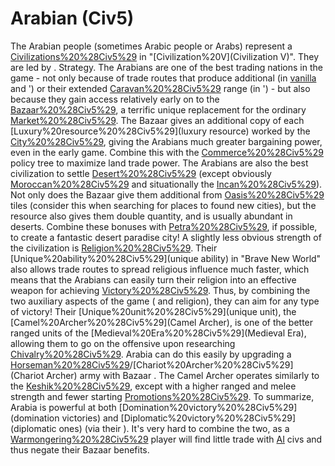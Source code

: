 # Arabian (Civ5)

The Arabian people (sometimes Arabic people or Arabs) represent a [Civilizations%20%28Civ5%29](civilization) in "[Civilization%20V](Civilization V)". They are led by .
Strategy.
The Arabians are one of the best trading nations in the game - not only because of trade routes that produce additional (in [vanilla](vanilla) and ') or their extended [Caravan%20%28Civ5%29](Caravan) range (in ') - but also because they gain access relatively early on to the [Bazaar%20%28Civ5%29](Bazaar), a terrific unique replacement for the ordinary [Market%20%28Civ5%29](Market). The Bazaar gives an additional copy of each [Luxury%20resource%20%28Civ5%29](luxury resource) worked by the [City%20%28Civ5%29](city), giving the Arabians much greater bargaining power, even in the early game. Combine this with the [Commerce%20%28Civ5%29](Commerce) policy tree to maximize land trade power.
The Arabians are also the best civilization to settle [Desert%20%28Civ5%29](deserts) (except obviously [Moroccan%20%28Civ5%29](Morocco) and situationally the [Incan%20%28Civ5%29](Inca)). Not only does the Bazaar give them additional from [Oasis%20%28Civ5%29](oasis) tiles (consider this when searching for places to found new cities), but the resource also gives them double quantity, and is usually abundant in deserts. Combine these bonuses with [Petra%20%28Civ5%29](Petra), if possible, to create a fantastic desert paradise city!
A slightly less obvious strength of the civilization is [Religion%20%28Civ5%29](religion). Their [Unique%20ability%20%28Civ5%29](unique ability) in "Brave New World" also allows trade routes to spread religious influence much faster, which means that the Arabians can easily turn their religion into an effective weapon for achieving [Victory%20%28Civ5%29](victory). Thus, by combining the two auxiliary aspects of the game ( and religion), they can aim for any type of victory!
Their [Unique%20unit%20%28Civ5%29](unique unit), the [Camel%20Archer%20%28Civ5%29](Camel Archer), is one of the better ranged units of the [Medieval%20Era%20%28Civ5%29](Medieval Era), allowing them to go on the offensive upon researching [Chivalry%20%28Civ5%29](Chivalry). Arabia can do this easily by upgrading a [Horseman%20%28Civ5%29](Horseman)/[Chariot%20Archer%20%28Civ5%29](Chariot Archer) army with Bazaar . The Camel Archer operates similarly to the [Keshik%20%28Civ5%29](Keshik), except with a higher ranged and melee strength and fewer starting [Promotions%20%28Civ5%29](promotions).
To summarize, Arabia is powerful at both [Domination%20victory%20%28Civ5%29](domination victories) and [Diplomatic%20victory%20%28Civ5%29](diplomatic ones) (via their ). It's very hard to combine the two, as a [Warmongering%20%28Civ5%29](warmongering) player will find little trade with [AI](AI) civs and thus negate their Bazaar benefits.
